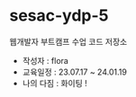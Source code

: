 # sesac-ydp-5

웹개발자 부트캠프 수업 코드 저장소

- 작성자 : flora
- 교육일정 : 23.07.17 ~ 24.01.19
- 나의 다짐 : 화이팅 !

<!-- ~ -->
<!-- ! -->
<!-- @ -->
<!-- ? -->
<!-- $$ -->
<!-- % -->
<!-- ^ -->
<!-- * -->
<!-- ) -->
<!-- -- -->
<!-- _ -->
<!-- ++ -->
<!-- \ -->
<!-- ] -->
<!-- '' -->
<!-- : -->
<!-- ; -->
<!-- >> -->
<!-- .. -->
<!-- ,, -->
<!-- oo -->
<!-- bb -->
<!-- pp -->
<!-- ll -->

